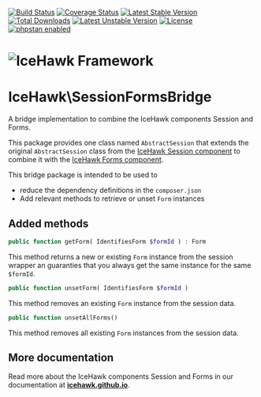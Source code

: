 [![Build Status](https://travis-ci.org/icehawk/session-forms-bridge.svg?branch=master)](https://travis-ci.org/icehawk/session-forms-bridge)
[![Coverage Status](https://coveralls.io/repos/github/icehawk/session-forms-bridge/badge.svg?branch=master)](https://coveralls.io/github/icehawk/session-forms-bridge?branch=master)
[![Latest Stable Version](https://poser.pugx.org/icehawk/session-forms-bridge/v/stable)](https://packagist.org/packages/icehawk/session-forms-bridge) 
[![Total Downloads](https://poser.pugx.org/icehawk/session-forms-bridge/downloads)](https://packagist.org/packages/icehawk/session-forms-bridge) 
[![Latest Unstable Version](https://poser.pugx.org/icehawk/session-forms-bridge/v/unstable)](https://packagist.org/packages/icehawk/session-forms-bridge) 
[![License](https://poser.pugx.org/icehawk/session-forms-bridge/license)](https://packagist.org/packages/icehawk/session-forms-bridge)
[![phpstan enabled](https://img.shields.io/badge/phpstan-enabled-green.svg)](https://github.com/phpstan/phpstan)

# ![IceHawk Framework](https://icehawk.github.io/images/Logo-Flying-Tail-White.png)

# IceHawk\SessionFormsBridge

A bridge implementation to combine the IceHawk components Session and Forms.

This package provides one class named `AbstractSession` that extends the original `AbstractSession` class from the
[IceHawk Session component](https://github.com/icehawk/session) to combine it with the 
[IceHawk Forms component](https://github.com/icehawk/forms).

This bridge package is intended to be used to 

- reduce the dependency definitions in the `composer.json`
- Add relevant methods to retrieve or unset `Form` instances

## Added methods

```php
public function getForm( IdentifiesForm $formId ) : Form
```

This method returns a new or existing `Form` instance from the session wrapper an guaranties that you always get the same instance for the same `$formId`.

```php
public function unsetForm( IdentifiesForm $formId )
```

This method removes an existing `Form` instance from the session data.

```php
public function unsetAllForms()
```

This method removes all existing `Form` instances from the session data.

## More documentation

Read more about the IceHawk components Session and Forms in our documentation at **[icehawk.github.io](https://icehawk.github.io)**.
